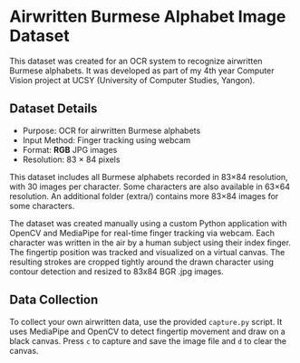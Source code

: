 # Airwritten Burmese Alphabet Image Dataset

This dataset was created for an OCR system to recognize airwritten Burmese alphabets. It was developed as part of my 4th year Computer Vision project at UCSY (University of Computer Studies, Yangon).

## Dataset Details

- Purpose: OCR for airwritten Burmese alphabets
- Input Method: Finger tracking using webcam
- Format: **RGB** JPG images
- Resolution: 83 × 84 pixels

This dataset includes all Burmese alphabets recorded in 83×84 resolution, with 30 images per character.
Some characters are also available in 63×64 resolution.
An additional folder (extra/) contains more 83×84 images for some characters.

The dataset was created manually using a custom Python application with OpenCV and MediaPipe for real-time finger tracking via webcam. Each character was written in the air by a human subject using their index finger. The fingertip position was tracked and visualized on a virtual canvas. The resulting strokes are cropped tightly around the drawn character using contour detection and resized to 83x84 BGR .jpg images.

## Data Collection

To collect your own airwritten data, use the provided `capture.py` script. It uses MediaPipe and OpenCV to detect fingertip movement and draw on a black canvas. Press `c` to capture and save the image file and `d` to clear the canvas.
